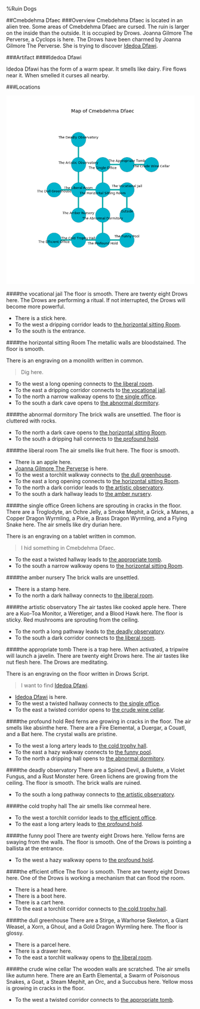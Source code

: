 %Ruin Dogs

##Cmebdehma Dfaec
###Overview
Cmebdehma Dfaec is located in an alien tree. Some areas of Cmebdehma Dfaec are cursed. The ruin is larger on the inside than the outside. It is occupied by Drows. <a name="Joanna-Gilmore-The-Perverse"></a>Joanna Gilmore The Perverse, a Cyclops is here. The Drows have been charmed by Joanna Gilmore The Perverse. She  is trying to discover [Idedoa Dfawi](#Idedoa-Dfawi). 



###Artifact
####<a name="Idedoa-Dfawi"></a>Idedoa Dfawi


Idedoa Dfawi has the form of a warm spear. It smells like dairy. Fire flows near it. When smelled it curses all nearby. 





###Locations


![](../v2/images/Cmebdehma-Dfaec.png)

####<a name="the-vocational-jail"></a>the vocational jail
The floor is smooth. There are twenty eight Drows here. The Drows are performing a ritual. If not interrupted, the Drows will become more powerful. 



* There is a stick here.
* To the west a dripping corridor leads to [the horizontal sitting Room](#the-horizontal-sitting-Room).
* To the south is the entrance.


####<a name="the-horizontal-sitting-Room"></a>the horizontal sitting Room
The metallic walls are bloodstained. The floor is smooth. 

There is an engraving on a monolith written in common. 

> Dig here.
>


* To the west a long opening connects to [the liberal room](#the-liberal-room).
* To the east a dripping corridor connects to [the vocational jail](#the-vocational-jail).
* To the north a narrow walkway opens to [the single office](#the-single-office).
* To the south a dark cave opens to [the abnormal dormitory](#the-abnormal-dormitory).


####<a name="the-abnormal-dormitory"></a>the abnormal dormitory
The brick walls are unsettled. The floor is cluttered with rocks. 



* To the north a dark cave opens to [the horizontal sitting Room](#the-horizontal-sitting-Room).
* To the south a dripping hall connects to [the profound hold](#the-profound-hold).


####<a name="the-liberal-room"></a>the liberal room
The air smells like fruit here. The floor is smooth. 



* There is an apple here.
* [Joanna Gilmore The Perverse](#Joanna-Gilmore-The-Perverse) is here.
* To the west a torchlit walkway connects to [the dull greenhouse](#the-dull-greenhouse).
* To the east a long opening connects to [the horizontal sitting Room](#the-horizontal-sitting-Room).
* To the north a dark corridor leads to [the artistic observatory](#the-artistic-observatory).
* To the south a dark hallway leads to [the amber nursery](#the-amber-nursery).


####<a name="the-single-office"></a>the single office
Green lichens are sprouting in cracks in the floor. There are a Troglodyte, an Ochre Jelly, a Smoke Mephit, a Grick, a Manes, a Copper Dragon Wyrmling, a Pixie, a Brass Dragon Wyrmling, and a Flying Snake here. The air smells like dry	durian here. 

There is an engraving on a tablet written in common. 

> I hid something in Cmebdehma Dfaec.
>


* To the east a twisted hallway leads to [the appropriate tomb](#the-appropriate-tomb).
* To the south a narrow walkway opens to [the horizontal sitting Room](#the-horizontal-sitting-Room).


####<a name="the-amber-nursery"></a>the amber nursery
The brick walls are unsettled. 



* There is a stamp here.
* To the north a dark hallway connects to [the liberal room](#the-liberal-room).


####<a name="the-artistic-observatory"></a>the artistic observatory
The air tastes like cooked apple here. There are a Kuo-Toa Monitor, a Weretiger, and a Blood Hawk here. The floor is sticky. Red mushrooms are sprouting from the ceiling. 



* To the north a long pathway leads to [the deadly observatory](#the-deadly-observatory).
* To the south a dark corridor connects to [the liberal room](#the-liberal-room).


####<a name="the-appropriate-tomb"></a>the appropriate tomb
There is a trap here. When activated, a tripwire will launch a javelin. There are twenty eight Drows here. The air tastes like nut flesh here. The Drows are meditating. 

There is an engraving on the floor written in Drows Script. 

> I want to find [Idedoa Dfawi](#Idedoa-Dfawi).
>


* [Idedoa Dfawi](#Idedoa-Dfawi) is here.
* To the west a twisted hallway connects to [the single office](#the-single-office).
* To the east a twisted corridor opens to [the crude wine cellar](#the-crude-wine-cellar).


####<a name="the-profound-hold"></a>the profound hold
Red ferns are growing in cracks in the floor. The air smells like absinthe here. There are a Fire Elemental, a Duergar, a Couatl, and a Bat here. The crystal walls are pristine. 



* To the west a long artery leads to [the cold trophy hall](#the-cold-trophy-hall).
* To the east a hazy walkway connects to [the funny pool](#the-funny-pool).
* To the north a dripping hall opens to [the abnormal dormitory](#the-abnormal-dormitory).


####<a name="the-deadly-observatory"></a>the deadly observatory
There are a Spined Devil, a Bulette, a Violet Fungus, and a Rust Monster here. Green lichens are growing from the ceiling. The floor is smooth. The brick walls are ruined. 



* To the south a long pathway connects to [the artistic observatory](#the-artistic-observatory).


####<a name="the-cold-trophy-hall"></a>the cold trophy hall
The air smells like cornmeal here. 



* To the west a torchlit corridor leads to [the efficient office](#the-efficient-office).
* To the east a long artery leads to [the profound hold](#the-profound-hold).


####<a name="the-funny-pool"></a>the funny pool
There are twenty eight Drows here. Yellow ferns are swaying from the walls. The floor is smooth. One of the Drows is pointing a ballista at the entrance. 



* To the west a hazy walkway opens to [the profound hold](#the-profound-hold).


####<a name="the-efficient-office"></a>the efficient office
The floor is smooth. There are twenty eight Drows here. One of the Drows is working a mechanism that can flood the room. 



* There is a head here.
* There is a boot here.
* There is a cart here.
* To the east a torchlit corridor connects to [the cold trophy hall](#the-cold-trophy-hall).


####<a name="the-dull-greenhouse"></a>the dull greenhouse
There are a Stirge, a Warhorse Skeleton, a Giant Weasel, a Xorn, a Ghoul, and a Gold Dragon Wyrmling here. The floor is glossy. 



* There is a parcel here.
* There is a drawer here.
* To the east a torchlit walkway opens to [the liberal room](#the-liberal-room).


####<a name="the-crude-wine-cellar"></a>the crude wine cellar
The wooden walls are scratched. The air smells like autumn here. There are an Earth Elemental, a Swarm of Poisonous Snakes, a Goat, a Steam Mephit, an Orc, and a Succubus here. Yellow moss is growing in cracks in the floor. 



* To the west a twisted corridor connects to [the appropriate tomb](#the-appropriate-tomb).


